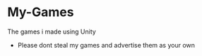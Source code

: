# My-Games
The games i made using Unity

- Please dont steal my games and advertise them as your own
